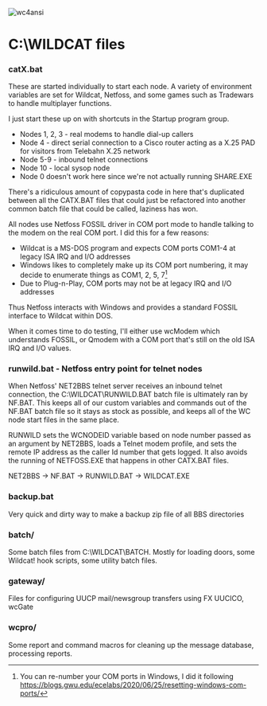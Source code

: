 ![wc4ansi](https://github.com/user-attachments/assets/02649d83-07c7-4313-86bb-d32d07e5fd09)

# C:\WILDCAT files

### catX.bat

These are started individually to start each node. A variety of
environment variables are set for Wildcat, Netfoss, and some games such
as Tradewars to handle multiplayer functions.

I just start these up on with shortcuts in the Startup program group.

- Nodes 1, 2, 3 - real modems to handle dial-up callers
- Node 4 - direct serial connection to a Cisco router acting as a X.25 PAD
  for visitors from Telebahn X.25 network
- Node 5-9 - inbound telnet connections
- Node 10 - local sysop node
- Node 0 doesn't work here since we're not actually running SHARE.EXE

There's a ridiculous amount of copypasta code in here that's duplicated
between all the CATX.BAT files that could just be refactored into another
common batch file that could be called, laziness has won.

All nodes use Netfoss FOSSIL driver in COM port mode to handle talking to
the modem on the real COM port. I did this for a few reasons:

- Wildcat is a MS-DOS program and expects COM ports COM1-4 at legacy ISA
  IRQ and I/O addresses
- Windows likes to completely make up its COM port numbering, it may
  decide to enumerate things as COM1, 2, 5, 7[^1]
- Due to Plug-n-Play, COM ports may not be at legacy IRQ and I/O addresses

Thus Netfoss interacts with Windows and provides a standard FOSSIL interface
to Wildcat within DOS.

When it comes time to do testing, I'll either use wcModem which
understands FOSSIL, or Qmodem with a COM port that's still on the old ISA
IRQ and I/O values.

### runwild.bat - Netfoss entry point for telnet nodes

When Netfoss' NET2BBS telnet server receives an inbound telnet connection,
the C:\WILDCAT\RUNWILD.BAT batch file is ultimately ran by NF.BAT. This
keeps all of our custom variables and commands out of the NF.BAT batch
file so it stays as stock as possible, and keeps all of the WC node start
files in the same place. 

RUNWILD sets the WCNODEID variable based on node number passed as an argument
by NET2BBS, loads a Telnet modem profile, and sets the remote IP address as
the caller Id number that gets logged. It also avoids the running of NETFOSS.EXE
that happens in other CATX.BAT files.

NET2BBS -> NF.BAT -> RUNWILD.BAT -> WILDCAT.EXE

### backup.bat

Very quick and dirty way to make a backup zip file of all BBS directories


### batch/

Some batch files from C:\WILDCAT\BATCH. Mostly for loading doors,
some Wildcat! hook scripts, some utility batch files.

### gateway/

Files for configuring UUCP mail/newsgroup transfers using FX UUCICO,
wcGate

### wcpro/

Some report and command macros for cleaning up the message database,
processing reports.

[^1]: You can re-number your COM ports in Windows, I did it following https://blogs.gwu.edu/ecelabs/2020/06/25/resetting-windows-com-ports/
